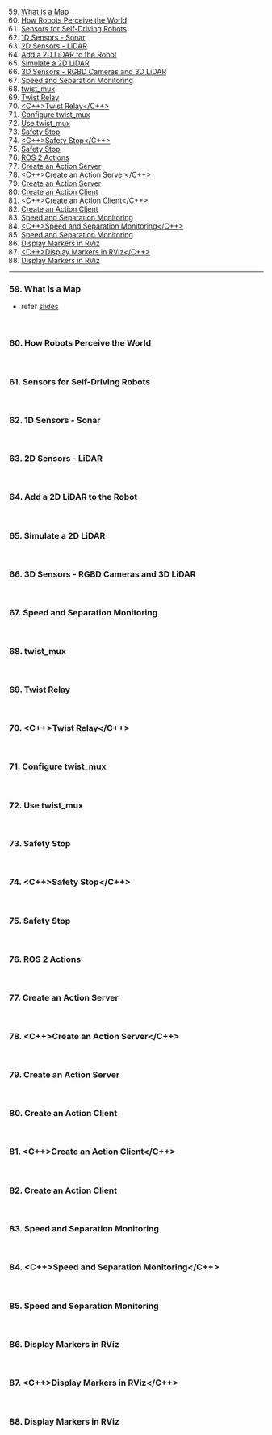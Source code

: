 59. [What is a Map](#59)
60. [How Robots Perceive the World](#60)
61. [Sensors for Self-Driving Robots](#61)
62. [1D Sensors - Sonar](#62)
63. [2D Sensors - LiDAR](#63)
64. [<LAB>Add a 2D LiDAR to the Robot</LAB>](#64)
65. [<LAB>Simulate a 2D LiDAR</LAB>](#65)
66. [3D Sensors - RGBD Cameras and 3D LiDAR](#66)
67. [Speed and Separation Monitoring](#67)
68. [twist_mux](#68)
69. [<PY>Twist Relay</PY>](#69)
70. [<C++>Twist Relay</C++>](#70)
71. [<LAB>Configure twist_mux</LAB>](#71)
72. [<LAB>Use twist_mux</LAB>](#72)
73. [<PY>Safety Stop</PY>](#73)
74. [<C++>Safety Stop</C++>](#74)
75. [<LAB>Safety Stop</LAB>](#75)
76. [ROS 2 Actions](#76)
77. [<PY>Create an Action Server</PY>](#77)
78. [<C++>Create an Action Server</C++>](#78)
79. [<LAB>Create an Action Server</LAB>](#79)
80. [<PY>Create an Action Client</PY>](#80)
81. [<C++>Create an Action Client</C++>](#81)
82. [<LAB>Create an Action Client</LAB>](#82)
83. [<PY>Speed and Separation Monitoring</PY>](#83)
84. [<C++>Speed and Separation Monitoring</C++>](#84)
85. [<LAB>Speed and Separation Monitoring</LAB>](#85)
86. [<PY>Display Markers in RViz</PY>](#86)
87. [<C++>Display Markers in RViz</C++>](#87)
88. [<LAB>Display Markers in RViz</LAB>](#88)

---

### 59. What is a Map<a id='59'></a>

- refer [slides](https://github.com/joysmith/Self-Driving-and-ROS-2-Learn-by-Doing-Map-Localization/blob/main/05%20Gloabal%20localization/resources/Section5-Global_Localization.pdf)

<br>

### 60. How Robots Perceive the World<a id='60'></a>

<br>

### 61. Sensors for Self-Driving Robots<a id='61'></a>

<br>

### 62. 1D Sensors - Sonar<a id='62'></a>

<br>

### 63. 2D Sensors - LiDAR<a id='63'></a>

<br>

### 64. <LAB>Add a 2D LiDAR to the Robot</LAB><a id='64'></a>

<br>

### 65. <LAB>Simulate a 2D LiDAR</LAB><a id='65'></a>

<br>

### 66. 3D Sensors - RGBD Cameras and 3D LiDAR<a id='66'></a>

<br>

### 67. Speed and Separation Monitoring<a id='67'></a>

<br>

### 68. twist_mux<a id='68'></a>

<br>

### 69. <PY>Twist Relay</PY><a id='69'></a>

<br>

### 70. <C++>Twist Relay</C++><a id='70'></a>

<br>

### 71. <LAB>Configure twist_mux</LAB><a id='71'></a>

<br>

### 72. <LAB>Use twist_mux</LAB><a id='72'></a>

<br>

### 73. <PY>Safety Stop</PY><a id='73'></a>

<br>

### 74. <C++>Safety Stop</C++><a id='74'></a>

<br>

### 75. <LAB>Safety Stop</LAB><a id='75'></a>

<br>

### 76. ROS 2 Actions<a id='76'></a>

<br>

### 77. <PY>Create an Action Server</PY><a id='77'></a>

<br>

### 78. <C++>Create an Action Server</C++><a id='78'></a>

<br>

### 79. <LAB>Create an Action Server</LAB><a id='79'></a>

<br>

### 80. <PY>Create an Action Client</PY><a id='80'></a>

<br>

### 81. <C++>Create an Action Client</C++><a id='81'></a>

<br>

### 82. <LAB>Create an Action Client</LAB><a id='82'></a>

<br>

### 83. <PY>Speed and Separation Monitoring</PY><a id='83'></a>

<br>

### 84. <C++>Speed and Separation Monitoring</C++><a id='84'></a>

<br>

### 85. <LAB>Speed and Separation Monitoring</LAB><a id='85'></a>

<br>

### 86. <PY>Display Markers in RViz</PY><a id='86'></a>

<br>

### 87. <C++>Display Markers in RViz</C++><a id='87'></a>

<br>

### 88. <LAB>Display Markers in RViz</LAB><a id='88'></a>

<br>
